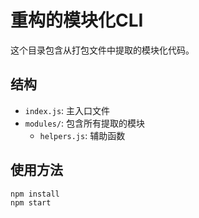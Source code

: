 # 重构的模块化CLI

这个目录包含从打包文件中提取的模块化代码。

## 结构

- `index.js`: 主入口文件
- `modules/`: 包含所有提取的模块
  - `helpers.js`: 辅助函数

## 使用方法

```
npm install
npm start
```
